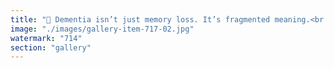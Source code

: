```yaml
---
title: "🧠 Dementia isn’t just memory loss. It’s fragmented meaning.<br /><br />Imagine trying to tell a story — but the pages are out of order.<br />Some are missing. Some are from another book entirely.<br />So the brain starts to fill the gaps. It improvises.<br /><br />That’s what dementia often feels like:<br />Not forgetting everything — but trying to make sense of what remains.<br /><br />🔹 A familiar face you can’t name.<br />🔹 A room you’ve always known, suddenly foreign.<br />🔹 A sentence you begin with certainty… then lose.<br /><br />It’s terrifying. It’s human. It’s misunderstood.<br /><br />We need to talk about it not just as a disease,<br />but as an altered experience of reality.<br /><br />Let’s bring more clarity, empathy, and innovation to how we treat — and live with — dementia.<br /><br /><br />#MentalHealth <br />#Neuroscience <br />#Aging <br />#DementiaAwareness <br />#HumanExperience <br />#Empathy <br />#HealthcareInnovation"
image: "./images/gallery-item-717-02.jpg"
watermark: "714"
section: "gallery"
---
```

